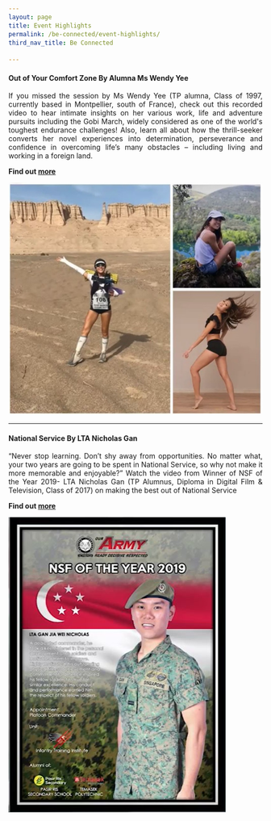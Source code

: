 ```yaml
---
layout: page
title: Event Highlights
permalink: /be-connected/event-highlights/
third_nav_title: Be Connected

---
```

#### Out of Your Comfort Zone By Alumna Ms Wendy Yee ####
<div style="text-align: justify">
    <p>
If you missed the session by Ms Wendy Yee (TP alumna, Class of 1997, currently based in Montpellier, south of France), check out this recorded video to hear intimate insights on her various work, life and adventure pursuits including the Gobi March, widely considered as one of the world's toughest endurance challenges! Also, learn all about how the thrill-seeker converts her novel experiences into determination, perseverance and confidence in overcoming life’s many obstacles – including living and working in a foreign land. 
          </p>
</div>

**Find out [more](https://www.facebook.com/314916878569344/videos/622083055101219)**

![Out of Your Comfort Zone](/images/BeConnected_OutofComfort_Wendy.JPG)

---
#### National Service By LTA Nicholas Gan ####
<div style="text-align: justify">
    <p>
“Never stop learning. Don’t shy away from opportunities. No matter what, your two years are going to be spent in National Service, so why not make it more memorable and enjoyable?” Watch the video from Winner of NSF of the Year 2019- LTA Nicholas Gan (TP Alumnus, Diploma in Digital Film & Television, Class of 2017) on making the best out of National Service
          </p>
</div>

**Find out [more](https://www.facebook.com/watch/?v=1190947567933381&extid=qpzqHagoFYC7JSF3)**

![NSF Video](/images/BeConnected_NSF.JPG)
